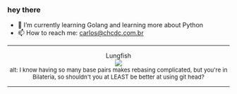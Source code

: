 ### hey there 

- :seedling: I’m currently learning Golang and learning more about Python
- :mailbox: How to reach me: carlos@chcdc.com.br


---


<!-- xkcd -->
<p align="center">Lungfish</br><img src=https://imgs.xkcd.com/comics/lungfish.png></br><font size =2>alt: I know having so many base pairs makes rebasing complicated, but you're in Bilateria, so shouldn't you at LEAST be better at using git head?</br></font></p></table></p> 


<!-- xkcd -->
---
